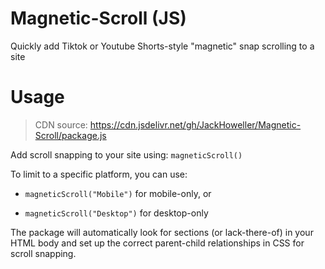 # Magnetic-Scroll (JS)
Quickly add Tiktok or Youtube Shorts-style "magnetic" snap scrolling to a site

# Usage
> CDN source: https://cdn.jsdelivr.net/gh/JackHoweller/Magnetic-Scroll/package.js

Add scroll snapping to your site using:
`magneticScroll()`

To limit to a specific platform, you can use:

- `magneticScroll("Mobile")` for mobile-only, or

- `magneticScroll("Desktop")` for desktop-only

The package will automatically look for sections (or lack-there-of) in your HTML body and set up the correct parent-child relationships in CSS for scroll snapping.

